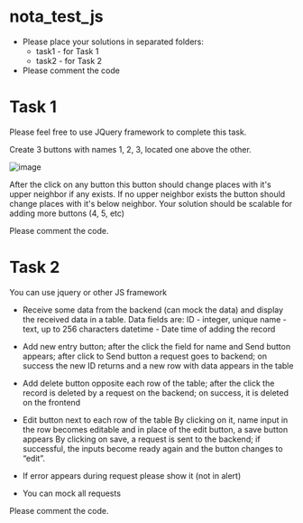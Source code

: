 # nota_test_js
- Please place your solutions in separated folders:
  - task1 - for Task 1
  - task2 - for Task 2 
- Please comment the code

# **Task 1**
Please feel free to use JQuery framework   to complete this task.

Create 3 buttons with names 1, 2, 3, located one above the other.

![image](https://github.com/mskozhanova/nota_test_js/assets/17182091/98d45fab-911c-4b4d-ba73-9e87d24af583)

After the click on any button this button should change places with it's upper neighbor if any exists. If no upper neighbor exists the button should change places with it's below neighbor.
Your solution should be scalable for adding more buttons (4, 5, etc)

Please comment the code.

# **Task 2**

You can use jquery or other JS framework

- Receive some data from the backend (can mock the data) and display the received data in a table. Data fields are:
ID - integer, unique
name - text, up to 256 characters
datetime - Date time of adding the record

- Add new entry button; after the click the field for name and Send button appears; after click to Send button a request goes to backend; on success the new ID returns and a new row with data appears in the table

- Add delete button opposite each row of the table;  after the click the record is deleted by a request on the backend; on success, it is deleted on the frontend

- Edit button next to each row of the table
By clicking on it, name input in the row  becomes editable and in place of the edit button, a save button appears
By clicking on save, a request is sent to the backend; if successful, the inputs become ready again and the button changes to “edit”.

- If error appears during request please show it (not in alert)

- You can mock all requests

Please comment the code.
